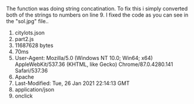 The function was doing string concatination. To fix this i simply converted both of the strings to numbers on line 9. I fixed the code as you can see in the "sol.jpg" file..

1. citylots.json
2. part2.js
3. 11687628 bytes
4. 70ms
5. User-Agent: Mozilla/5.0 (Windows NT 10.0; Win64; x64) AppleWebKit/537.36 (KHTML, like Gecko) Chrome/87.0.4280.141 Safari/537.36
6. Apache
7. Last-Modified: Tue, 26 Jan 2021 22:14:13 GMT
8. application/json
9. onclick
